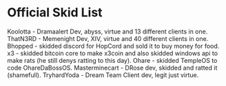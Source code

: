 # Official Skid List
Koolotta - Dramaalert Dev, abyss, virtue and 13 different clients in one.
ThatN3RD - Memenight Dev, XIV, virtue and 40 different clients in one.
Bhopped - skidded discord for HopCord and sold it to buy money for food.
x3 - skidded bitcoin core to make x3coin and also skidded windows api to make rats (he still denys ratting to this day).
Ohare - skidded TempleOS to code OhareDaBossOS.
Masterminecart - DRose dev, skidded and ratted it (shamefull).
TryhardYoda - Dream Team Client dev, legit just virtue.
